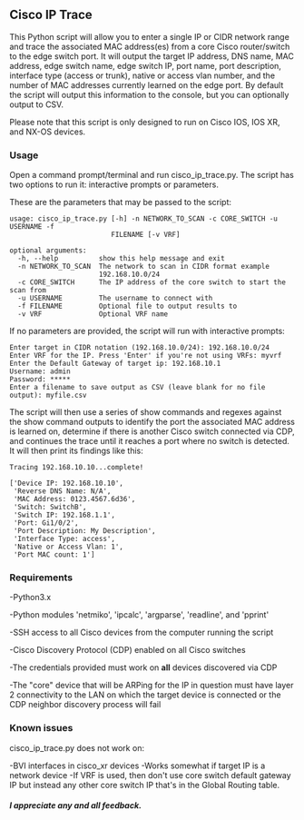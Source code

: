 ## Cisco IP Trace

This Python script will allow you to enter a single IP or CIDR network range and trace the associated MAC address(es) from a core Cisco router/switch to the edge switch port. It will output the target IP address, DNS name, MAC address, edge switch name, edge switch IP, port name, port description, interface type (access or trunk), native or access vlan number, and the number of MAC addresses currently learned on the edge port. By default the script will output this information to the console, but you can optionally output to CSV.

Please note that this script is only designed to run on Cisco IOS, IOS XR, and NX-OS devices.

### Usage

Open a command prompt/terminal and run cisco_ip_trace.py. The script has two options to run it: interactive prompts or parameters. 

These are the parameters that may be passed to the script:
```
usage: cisco_ip_trace.py [-h] -n NETWORK_TO_SCAN -c CORE_SWITCH -u USERNAME -f
                         FILENAME [-v VRF]

optional arguments:
  -h, --help          show this help message and exit
  -n NETWORK_TO_SCAN  The network to scan in CIDR format example
                      192.168.10.0/24
  -c CORE_SWITCH      The IP address of the core switch to start the scan from
  -u USERNAME         The username to connect with
  -f FILENAME         Optional file to output results to
  -v VRF              Optional VRF name
```
If no parameters are provided, the script will run with interactive prompts:

```
Enter target in CIDR notation (192.168.10.0/24): 192.168.10.0/24
Enter VRF for the IP. Press 'Enter' if you're not using VRFs: myvrf
Enter the Default Gateway of target ip: 192.168.10.1
Username: admin
Password: *****
Enter a filename to save output as CSV (leave blank for no file output): myfile.csv
```

The script will then use a series of show commands and regexes against the show command outputs to identify the port the associated MAC address is learned on, determine if there is another Cisco switch connected via CDP, and continues the trace until it reaches a port where no switch is detected. It will then print its findings like this:

```
Tracing 192.168.10.10...complete!

['Device IP: 192.168.10.10',
 'Reverse DNS Name: N/A',
 'MAC Address: 0123.4567.6d36',
 'Switch: SwitchB',
 'Switch IP: 192.168.1.1',
 'Port: Gi1/0/2',
 'Port Description: My Description',
 'Interface Type: access',
 'Native or Access Vlan: 1',
 'Port MAC count: 1']
```

### Requirements

-Python3.x

-Python modules 'netmiko', 'ipcalc', 'argparse', 'readline', and 'pprint'

-SSH access to all Cisco devices from the computer running the script

-Cisco Discovery Protocol (CDP) enabled on all Cisco switches

-The credentials provided must work on **all** devices discovered via CDP

-The "core" device that will be ARPing for the IP in question must have layer 2 connectivity to the LAN on which the target device is connected or the CDP neighbor discovery process will fail

### Known issues

cisco_ip_trace.py does not work on:

-BVI interfaces in cisco_xr devices
-Works somewhat if target IP is a network device
-If VRF is used, then don't use core switch default gateway IP but instead any other core switch IP that's in the Global Routing table.

##### I appreciate any and all feedback.

